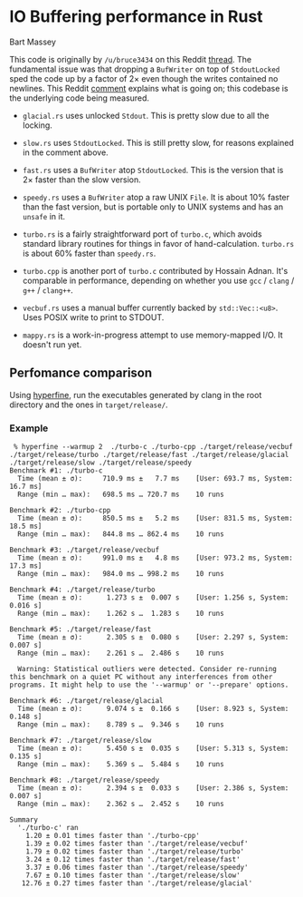 # IO Buffering performance in Rust
Bart Massey

This code is originally by `/u/bruce3434` on this Reddit
[thread](https://www.reddit.com/r/rust/comments/dogxk8/why_does_buffering_the_already_buffered_stdout/). The
fundamental issue was that dropping a `BufWriter` on top of
`StdoutLocked` sped the code up by a factor of 2× even
though the writes contained no newlines. This Reddit
[comment](https://www.reddit.com/r/rust/comments/dogxk8/why_does_buffering_the_already_buffered_stdout/f5oxnlg?utm_source=share&utm_medium=web2x)
explains what is going on; this codebase is the underlying
code being measured.

* `glacial.rs` uses unlocked `Stdout`. This is pretty slow
  due to all the locking.

* `slow.rs` uses `StdoutLocked`. This is still pretty slow,
  for reasons explained in the comment above.

* `fast.rs` uses a `BufWriter` atop `StdoutLocked`. This is
  the version that is 2× faster than the slow version.

* `speedy.rs` uses a `BufWriter` atop a raw UNIX `File`. It
  is about 10% faster than the fast version, but is portable
  only to UNIX systems and has an `unsafe` in it.

* `turbo.rs` is a fairly straightforward port of `turbo.c`,
  which avoids standard library routines for things in favor
  of hand-calculation. `turbo.rs` is about 60% faster than
  `speedy.rs`.
  
* `turbo.cpp` is another port of `turbo.c` contributed by
  Hossain Adnan. It's comparable in performance, depending
  on whether you use `gcc` / `clang` / `g++` / `clang++`.

* `vecbuf.rs` uses a manual buffer currently backed by 
  `std::Vec::<u8>`. Uses POSIX write to print to STDOUT.

* `mappy.rs` is a work-in-progress attempt to use
  memory-mapped I/O. It doesn't run yet.


## Perfomance comparison

Using [hyperfine](https://github.com/sharkdp/hyperfine), run
the executables generated by clang in the root directory and
the ones in `target/release/`. 

### Example

```
 % hyperfine --warmup 2  ./turbo-c ./turbo-cpp ./target/release/vecbuf ./target/release/turbo ./target/release/fast ./target/release/glacial ./target/release/slow ./target/release/speedy
Benchmark #1: ./turbo-c
  Time (mean ± σ):     710.9 ms ±   7.7 ms    [User: 693.7 ms, System: 16.7 ms]
  Range (min … max):   698.5 ms … 720.7 ms    10 runs
 
Benchmark #2: ./turbo-cpp
  Time (mean ± σ):     850.5 ms ±   5.2 ms    [User: 831.5 ms, System: 18.5 ms]
  Range (min … max):   844.8 ms … 862.4 ms    10 runs
 
Benchmark #3: ./target/release/vecbuf
  Time (mean ± σ):     991.0 ms ±   4.8 ms    [User: 973.2 ms, System: 17.3 ms]
  Range (min … max):   984.0 ms … 998.2 ms    10 runs
 
Benchmark #4: ./target/release/turbo
  Time (mean ± σ):      1.273 s ±  0.007 s    [User: 1.256 s, System: 0.016 s]
  Range (min … max):    1.262 s …  1.283 s    10 runs
 
Benchmark #5: ./target/release/fast
  Time (mean ± σ):      2.305 s ±  0.080 s    [User: 2.297 s, System: 0.007 s]
  Range (min … max):    2.261 s …  2.486 s    10 runs
 
  Warning: Statistical outliers were detected. Consider re-running this benchmark on a quiet PC without any interferences from other programs. It might help to use the '--warmup' or '--prepare' options.
 
Benchmark #6: ./target/release/glacial
  Time (mean ± σ):      9.074 s ±  0.166 s    [User: 8.923 s, System: 0.148 s]
  Range (min … max):    8.789 s …  9.346 s    10 runs
 
Benchmark #7: ./target/release/slow
  Time (mean ± σ):      5.450 s ±  0.035 s    [User: 5.313 s, System: 0.135 s]
  Range (min … max):    5.369 s …  5.484 s    10 runs
 
Benchmark #8: ./target/release/speedy
  Time (mean ± σ):      2.394 s ±  0.033 s    [User: 2.386 s, System: 0.007 s]
  Range (min … max):    2.362 s …  2.452 s    10 runs
 
Summary
  './turbo-c' ran
    1.20 ± 0.01 times faster than './turbo-cpp'
    1.39 ± 0.02 times faster than './target/release/vecbuf'
    1.79 ± 0.02 times faster than './target/release/turbo'
    3.24 ± 0.12 times faster than './target/release/fast'
    3.37 ± 0.06 times faster than './target/release/speedy'
    7.67 ± 0.10 times faster than './target/release/slow'
   12.76 ± 0.27 times faster than './target/release/glacial'
```